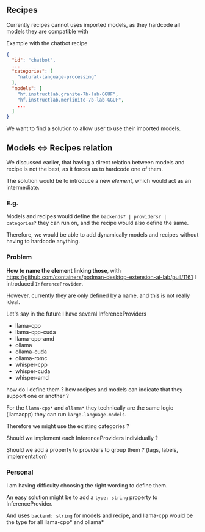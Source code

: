 ## Recipes

Currently recipes cannot uses imported models, as they hardcode all models they are compatible with

Example with the chatbot recipe
````json
{
  "id": "chatbot",
  ...
  "categories": [
    "natural-language-processing"
  ],
  "models": [
    "hf.instructlab.granite-7b-lab-GGUF",
    "hf.instructlab.merlinite-7b-lab-GGUF",
    ...
  ]
}
````

We want to find a solution to allow user to use their imported models.

## Models <=> Recipes relation

We discussed earlier, that having a direct relation between models and recipe is 
not the best, as it forces us to hardcode one of them.

The solution would be to introduce a new _element_, which would act as an intermediate.

### E.g.

Models and recipes would define the `backends? | providers? | categories?` they can run on, and the recipe would also define the same. 

Therefore, we would be able to add dynamically models and recipes without having to hardcode anything.

### Problem

**How to name the element linking those**, with https://github.com/containers/podman-desktop-extension-ai-lab/pull/1161 I introduced `InferenceProvider`.

However, currently they are only defined by a name, and this is not really ideal.

Let's say in the future I have several InferenceProviders

- llama-cpp
- llama-cpp-cuda
- llama-cpp-amd
- ollama
- ollama-cuda
- ollama-romc
- whisper-cpp
- whisper-cuda
- whisper-amd

how do I define them ? how recipes and models can indicate that they support one or another ?

For the `llama-cpp*` and `ollama*` they technically are the same logic (llamacpp) they can run `large-language-models`.

Therefore we might use the existing categories ?

Should we implement each InferenceProviders individually ?

Should we add a property to providers to group them ? (tags, labels, implementation)

### Personal

I am having difficulty choosing the right wording to define them.

An easy solution might be to add a `type: string` property to InferenceProvider.

And uses `backend: string` for models and recipe, and llama-cpp would be the type for all llama-cpp* and ollama*
